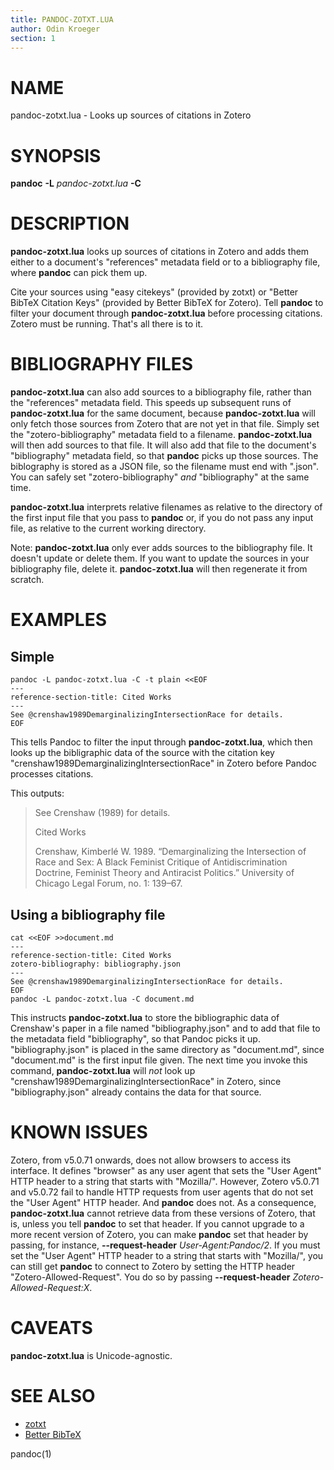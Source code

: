 ```yaml
---
title: PANDOC-ZOTXT.LUA
author: Odin Kroeger
section: 1
---
```


NAME
====

pandoc-zotxt.lua - Looks up sources of citations in Zotero


SYNOPSIS
========

**pandoc** **-L** *pandoc-zotxt.lua* **-C**


DESCRIPTION
===========

**pandoc-zotxt.lua** looks up sources of citations in Zotero and adds them
either to a document's "references" metadata field or to a bibliography file,
where **pandoc** can pick them up.

Cite your sources using "easy citekeys" (provided by zotxt) or "Better BibTeX
Citation Keys" (provided by Better BibTeX for Zotero). Tell **pandoc** to
filter your document through **pandoc-zotxt.lua** before processing citations.
Zotero must be running. That's all there is to it.


BIBLIOGRAPHY FILES
==================

**pandoc-zotxt.lua** can also add sources to a bibliography file, rather 
than the "references" metadata field. This speeds up subsequent runs of 
**pandoc-zotxt.lua** for the same document, because **pandoc-zotxt.lua** 
will only fetch those sources from Zotero that are not yet in that file. 
Simply set the "zotero-bibliography" metadata field to a filename. 
**pandoc-zotxt.lua** will then add sources to that file. It will also add
that file to the document's "bibliography" metadata field, so that 
**pandoc** picks up those sources. The biblography is stored as a JSON 
file, so the filename must end with ".json". You can safely set 
"zotero-bibliography" *and* "bibliography" at the same time.

**pandoc-zotxt.lua** interprets relative filenames as relative to the
directory of the first input file that you pass to **pandoc** or, if you
do not pass any input file, as relative to the current working directory.

Note: **pandoc-zotxt.lua** only ever adds sources to the bibliography file.
It doesn't update or delete them. If you want to update the sources in your
bibliography file, delete it. **pandoc-zotxt.lua** will then regenerate
it from scratch.


EXAMPLES
========

Simple
------

```
pandoc -L pandoc-zotxt.lua -C -t plain <<EOF
---
reference-section-title: Cited Works
---
See @crenshaw1989DemarginalizingIntersectionRace for details.
EOF
```

This tells Pandoc to filter the input through **pandoc-zotxt.lua**, which
then looks up the bibligraphic data of the source with the citation key
"crenshaw1989DemarginalizingIntersectionRace" in Zotero before Pandoc
processes citations.

This outputs:

> See Crenshaw (1989) for details.
> 
> Cited Works
>
> Crenshaw, Kimberlé W. 1989. “Demarginalizing the Intersection of Race
> and Sex: A Black Feminist Critique of Antidiscrimination Doctrine,
> Feminist Theory and Antiracist Politics.” University of Chicago Legal
> Forum, no. 1: 139–67.


Using a bibliography file
--------------------------

```
cat <<EOF >>document.md
---
reference-section-title: Cited Works
zotero-bibliography: bibliography.json
---
See @crenshaw1989DemarginalizingIntersectionRace for details.
EOF
pandoc -L pandoc-zotxt.lua -C document.md
```

This instructs **pandoc-zotxt.lua** to store the bibliographic data of
Crenshaw's paper in a file named "bibliography.json" and to add that
file to the metadata field "bibliography", so that Pandoc picks it up.
"bibliography.json" is placed in the same directory as "document.md",
since "document.md" is the first input file given. The next time you
invoke this command, **pandoc-zotxt.lua** will *not* look up 
"crenshaw1989DemarginalizingIntersectionRace" in Zotero, since
"bibliography.json" already contains the data for that source.


KNOWN ISSUES
============

Zotero, from v5.0.71 onwards, does not allow browsers to access its
interface. It defines "browser" as any user agent that sets the "User
Agent" HTTP header to a string that starts with "Mozilla/". However,
Zotero v5.0.71 and v5.0.72 fail to handle HTTP requests from user
agents that do not set the "User Agent" HTTP header. And **pandoc** does 
not. As a consequence, **pandoc-zotxt.lua** cannot retrieve data from these
versions of Zotero, that is, unless you tell **pandoc** to set that header.
If you cannot upgrade to a more recent version of Zotero, you can make
**pandoc** set that header by passing, for instance, **--request-header**
*User-Agent:Pandoc/2*. If you must set the "User Agent" HTTP header to a
string that starts with "Mozilla/", you can still get **pandoc** to connect
to Zotero by setting the HTTP header "Zotero-Allowed-Request". You do so by
passing **--request-header** *Zotero-Allowed-Request:X*.


CAVEATS
=======

**pandoc-zotxt.lua** is Unicode-agnostic.


SEE ALSO
========

* [zotxt](https://github.com/egh/zotxt)
* [Better BibTeX](https://retorque.re/zotero-better-bibtex/)

pandoc(1)
